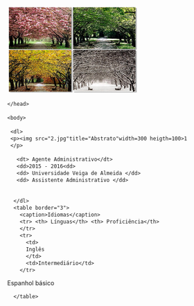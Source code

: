 
<html lang="pt-br">
	<head>
		<meta charset="UTF-8">
		<title> Listas de definição ou descrição</title>
                <p><img src="4estacoes.jpg"title="Estações"width=300 height=200>
     </p>	

	</head>

	<body>

     <dl>
     <p><img src="2.jpg"title="Abstrato"width=300 heigth=100>1
     </p>
     
       <dt> Agente Administrativo</dt>
       <dd>2015 - 2016<dd>
       <dd> Universidade Veiga de Almeida </dd>
       <dd> Assistente Administrativo </dd>
             
      
      </dl> 
      <table border="3">
        <caption>Idiomas</caption>
        <tr> <th> Línguas</th> <th> Proficiência</th> 
        </tr>
        <tr>
          <td>
          Inglês
          </td>
          <td>Intermediário</td>
        </tr>
<tr>
          <td>
  Espanhol        
  </td>
  <td> básico </td>
        </tr>
     
      </table>
      
  
  
 

